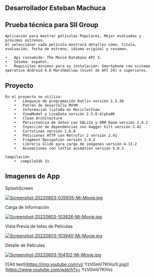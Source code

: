 ## Desarrollador Esteban Machuca

## Prueba técnica para SII Group
    Aplicación para mostrar películas Populares, Mejor evaluadas y próximos estrenos.
    Al seleccionar cada película mostrará detalles cómo, titulo, evaluación, fecha de estreno, idioma original y resumen.

    •	Api consumido: The Movie Database API 3.
    •	Idioma: español.
    •	Requisitos mínimos para su instalación: Smartphone con sistema operativo Android 6.0 Marshmallow (nivel de API 24) o superiores.

## Proyecto
    En el proyecto se utiliza:
        •	Lenguaje de programación Kotlin versión 1.5.30
        •	Patrón de desarrollo MVVM
        •   Información listada en ReciclerView
        •	ViewModel y LiveData versión 2.5.0-alpha06
        •	Clean Architecture
        •	Persistencia de datos con SQLite y ORM Room versión 2.4.2
        •	Inyección de dependencias con dagger hilt versión 2.41
        •	Corrutinas versión 1.6.0
        •	Peticiones HTTP con Retrofir 2 versión 2.41
        •	Fragment Navigation versión 2.4.2
        •	Librería Glide para carga de imágenes versión 4.13.2
        •	Animaciones con lottie animation versión 5.0.3

    Compilación
        •  compileSdk 31
## Imagenes de App

SplashScreen

[![Screenshot-20220803-035935-Mi-Movie.jpg](https://i.postimg.cc/RVx0CSNm/Screenshot-20220803-035935-Mi-Movie.jpg)](https://postimg.cc/PNKH2kWV)


Carga de Información

[![Screenshot-20220803-103926-Mi-Movie.jpg](https://i.postimg.cc/wTnQjsDv/Screenshot-20220803-103926-Mi-Movie.jpg)](https://postimg.cc/crMnDC9y)

Vista Previa de listas de Peliculas

[![Screenshot-20220803-103940-Mi-Movie.jpg](https://i.postimg.cc/50ZwpXby/Screenshot-20220803-103940-Mi-Movie.jpg)](https://postimg.cc/sQ4QgDBC)

Detalle de Peliculas

[![Screenshot-20220803-104102-Mi-Movie.jpg](https://i.postimg.cc/j207PB4J/Screenshot-20220803-104102-Mi-Movie.jpg)](https://postimg.cc/PpyJk3ct)

[![Alt text](https://img.youtube.com/vi/ YzVGmV7KlVo/0.jpg)](https://www.youtube.com/watch?v= YzVGmV7KlVo)
